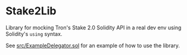 # Stake2Lib

Library for mocking Tron's Stake 2.0 Solidity API in a real dev env using Solidity's `using` syntax.

See [src/ExampleDelegator.sol](src/ExampleDelegator.sol) for an example of how to use the library.